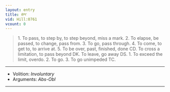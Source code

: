 ```yaml
---
layout: entry
title: ཐལ་
vid: Hill:0761
vcount: 0
---
```

> 1\. To pass, to step by, to step beyond, miss a mark\. 2\. To elapse, be passed, to change, pass from\. 3\. To go, pass through\. 4\. To come, to get to, to arrive at\. 5\. To be over, past, finished, done CD\. To cross a limitation, to pass beyond DK\. To leave, go away DS\. 1\. To exceed the limit, overdo\. 2\. To go\. 3\. To go unimpeded TC\.

---
* Volition: _Involuntary_
* Arguments: _Abs-Obl_

---

